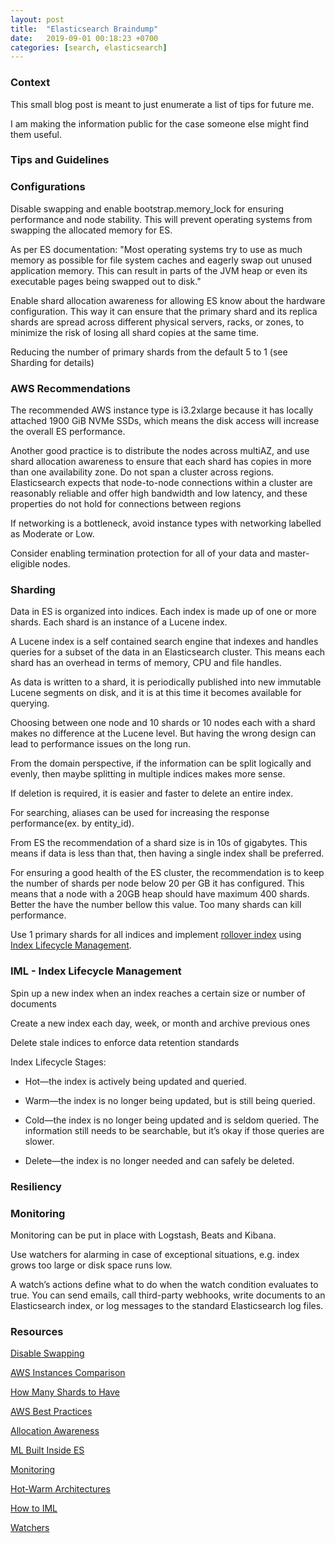 ```yaml
---
layout: post
title:  "Elasticsearch Braindump"
date:   2019-09-01 00:18:23 +0700
categories: [search, elasticsearch]
---
```


### Context

This small blog post is meant to just enumerate a list of tips for future me. 

I am making the information public for the case someone else might find them useful.

### Tips and Guidelines

### Configurations

Disable swapping and enable bootstrap.memory_lock for ensuring performance and node stability. This will prevent operating systems from swapping the allocated memory for ES.

As per ES documentation: "Most operating systems try to use as much memory as possible for file system caches and eagerly swap out unused application memory. This can result in parts of the JVM heap or even its executable pages being swapped out to disk."

Enable shard allocation awareness for allowing ES know about the hardware configuration. This way it can ensure that the primary shard and its replica shards are spread across different physical servers, racks, or zones, to minimize the risk of losing all shard copies at the same time.

Reducing the number of primary shards from the default 5 to 1 (see Sharding for details)

### AWS Recommendations

The recommended AWS instance type is i3.2xlarge because it has locally attached 1900 GiB NVMe SSDs, which means the disk access will increase the overall ES performance.

Another good practice is to distribute the nodes across multiAZ, and use shard allocation awareness to ensure that each shard has copies in more than one availability zone. Do not span a cluster across regions. Elasticsearch expects that node-to-node connections within a cluster are reasonably reliable and offer high bandwidth and low latency, and these properties do not hold for connections between regions

If networking is a bottleneck, avoid instance types with networking labelled as Moderate or Low.

Consider enabling termination protection for all of your data and master-eligible nodes.

### Sharding

Data in ES is organized into indices. Each index is made up of one or more shards. Each shard is an instance of a Lucene index. 

A Lucene index is a self contained search engine that indexes and handles queries for a subset of the data in an Elasticsearch cluster.
This means each shard has an overhead in terms of memory, CPU and file handles.

As data is written to a shard, it is periodically published into new immutable Lucene segments on disk, and it is at this time it becomes available for querying.

Choosing between one node and 10 shards or 10 nodes each with a shard makes no difference at the Lucene level. But having the wrong design can lead to performance issues on the long run.
 
From the domain perspective, if the information can be split logically and evenly, then maybe splitting in multiple indices makes more sense.

If deletion is required, it is easier and faster to delete an entire index.

For searching, aliases can be used for increasing the response performance(ex. by entity_id).

From ES the recommendation of a shard size is in 10s of gigabytes. This means if data is less than that, then having a single index shall be preferred.

For ensuring a good health of the ES cluster, the recommendation is to keep the number of shards per node below 20 per GB it has configured. This means that a node with a 20GB heap should have maximum 400 shards. Better the have the number bellow this value. Too many shards can kill performance.

Use 1 primary shards for all indices and implement [rollover index](https://www.elastic.co/guide/en/elasticsearch/reference/current/indices-rollover-index.html) using [Index Lifecycle Management](https://www.elastic.co/guide/en/elasticsearch/reference/current/index-lifecycle-management.html).

### IML - Index Lifecycle Management

Spin up a new index when an index reaches a certain size or number of documents

Create a new index each day, week, or month and archive previous ones

Delete stale indices to enforce data retention standards

Index Lifecycle Stages:

- Hot—​the index is actively being updated and queried.

- Warm—​the index is no longer being updated, but is still being queried.

- Cold—​the index is no longer being updated and is seldom queried. The information still needs to be searchable, but it’s okay if those queries are slower.

- Delete—​the index is no longer needed and can safely be deleted.

### Resiliency


### Monitoring

Monitoring can be put in place with Logstash, Beats and Kibana.

Use watchers for alarming in case of exceptional situations, e.g. index grows too large or disk space runs low.

A watch’s actions define what to do when the watch condition evaluates to true. You can send emails, call third-party webhooks, write documents to an Elasticsearch index, or log messages to the standard Elasticsearch log files.

### Resources

[Disable Swapping](https://www.elastic.co/guide/en/elasticsearch/reference/current/setup-configuration-memory.html)

[AWS Instances Comparison](https://instances.vantage.sh/)

[How Many Shards to Have](https://www.elastic.co/blog/how-many-shards-should-i-have-in-my-elasticsearch-cluster)

[AWS Best Practices](https://www.elastic.co/guide/en/elasticsearch/plugins/current/cloud-aws-best-practices.html)

[Allocation Awareness](https://www.elastic.co/guide/en/elasticsearch/reference/6.8/allocation-awareness.html)

[ML Built Inside ES](https://www.elastic.co/what-is/elasticsearch-machine-learning)

[Monitoring](https://www.elastic.co/guide/en/elasticsearch/reference/7.4/monitor-elasticsearch-cluster.html)

[Hot-Warm Architectures](https://www.elastic.co/blog/hot-warm-architecture-in-elasticsearch-5-x)

[How to IML](https://www.elastic.co/blog/implementing-hot-warm-cold-in-elasticsearch-with-index-lifecycle-management)

[Watchers](https://www.elastic.co/guide/en/elasticsearch/reference/7.4/watcher-getting-started.html)


